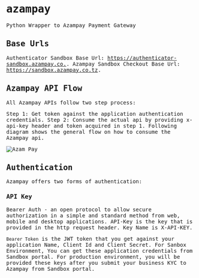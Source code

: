 <samp>

# azampay

Python Wrapper to Azampay Payment Gateway

## Base Urls

Authenticator Sandbox Base Url: <https://authenticator-sandbox.azampay.co.>.
Azampay Sandbox Checkout Base Url: <https://sandbox.azampay.co.tz>.

## Azampay API Flow

All Azampay APIs follow two step process:

Step 1: Get token against the application authentication credentials.
Step 2: Consume the actual api by providing x-api-key header and token acquired in step 1.
Following diagram shows the general flow on how to consume the Azampay api.

![Azam Pay](https://developerdocs.azampay.co.tz/flow-diagrams/checkout-flow.svg)

## Authentication

Azampay offers two forms of authentication:

### API Key

Bearer Auth - an open protocol to allow secure authorization in a simple and standard method from web, mobile and desktop applications.
API-Key is the key that is provided in the http request header. Key Name is X-API-KEY.

```Bearer Token``` is the JWT token that you get against your application Name, Client Id and Client Secret. For Sanbox Environment, You can get these application credentials from Sandbox portal. For production environment, you will be provided these keys after you submit your business KYC to Azampay from Sandbox portal.


</samp>